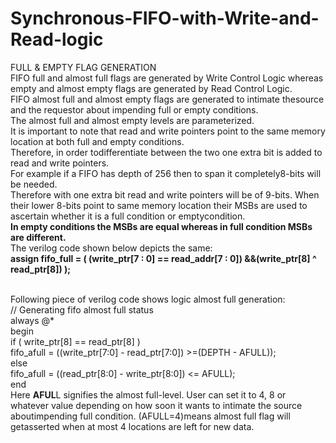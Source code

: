# Synchronous-FIFO-with-Write-and-Read-logic

FULL & EMPTY FLAG GENERATION<br/>
FIFO full and almost full flags are generated by Write Control Logic whereas empty and almost empty flags are generated by Read Control  Logic.
<br/>FIFO almost full and almost empty flags are generated to intimate thesource and the requestor about impending full or empty conditions. <br/>The almost full and almost empty levels are parameterized.
<br/>It is important to note that read and write pointers point to the same memory location at both full and empty conditions. 
<br/>Therefore, in order todifferentiate between the two one extra bit is added to read and write pointers. 
<br/>For example if a FIFO has depth of 256 then to span it completely8-bits will be needed. 
<br/>Therefore with one extra bit read and write pointers will be of 9-bits. When their lower 8-bits point to same memory location their MSBs are used to ascertain whether it is a full condition or emptycondition. 
<br/>**In empty conditions the MSBs are equal whereas in full condition MSBs are different.** 
<br/>The verilog code shown below depicts the same:
<br/>**assign fifo_full = ( (write_ptr[7 : 0] == read_addr[7 : 0]) &&(write_ptr[8] ^ read_ptr[8]) );**

<br/>Following piece of verilog code shows logic almost full generation:
<br/>// Generating fifo almost full status
<br/>always @*
<br/>begin 
<br/>if ( write_ptr[8] == read_ptr[8] )
<br/>fifo_afull = ((write_ptr[7:0] - read_ptr[7:0]) >=(DEPTH - AFULL));
<br/>else
<br/>fifo_afull = ((read_ptr[8:0] - write_ptr[8:0]) <= AFULL);
<br/>end
<br/>Here **AFUL**L signifies the almost full-level. User can set it to 4, 8 or whatever value depending on how soon it wants to intimate the source aboutimpending full condition. (AFULL=4)means almost full flag will getasserted when at most 4 locations are left for new data.

